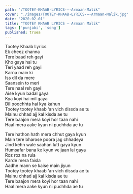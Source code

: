 ```yaml
---
path: "/TOOTEY-KHAAB-LYRICS-–-Armaan-Malik"
cover: "./images/TOOTEY-KHAAB-LYRICS-–-Armaan-Malik.jpg"
date: "2020-02-01"
title: "TOOTEY KHAAB LYRICS – Armaan Malik"
tags: ['punjabi', 'song']
published: truea
---
```

  
Tootey Khaab Lyrics  
Ek cheez channa  
Tere baad reh gayi  
Kho gaya hai tu  
Teri yaad reh gayi  
Karna main ki  
Iss dil da mere  
Saansein to meri  
Tere naal reh gayi  
Aise kyun badal gaya  
Kya koyi hai mil gaya  
Dil poochhta hai kya kahun  
Tootey tootey khaab ‘an vich dissda ae tu  
Mainu chhad ajj kal kisda ae tu  
Tere baajon mera koyi hor taan nahi  
Haal mera aake kyun ni puchhda ae tu  
  
  
  
  
  
  
Tere hathon hath mera chhut gaya kyun  
Main tere bharose poora jag chhadeya  
Jind kehn wale saahan lutt gaya kyun  
Humsafar bana ke kyun ve jaan lai gaya  
Roz roz na rula  
Karde mera faisla  
Aadhe mann se kaise main jiyun  
Tootey tootey khaab ‘an vich dissda ae tu  
Mainu chhad ajj kal kisda ae tu  
Tere baajon mera koyi hor taan nahi  
Haal mera aake kyun ni puchhda ae tu  
